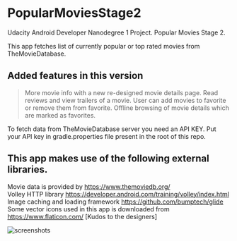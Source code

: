 # PopularMoviesStage2
Udacity Android Developer Nanodegree 1 Project. Popular Movies Stage 2.

This app fetches list of currently popular or top rated movies from TheMovieDatabase.

Added features in this version
------------------------------
> More movie info with a new re-designed movie details page.
> Read reviews and view trailers of a movie.
> User can add movies to favorite or remove them from favorite.
> Offline browsing of movie details which are marked as favorites.

To fetch data from TheMovieDatabase server you need an API KEY.
Put your API key in gradle.properties file present in the root of this repo.

This app makes use of the following external libraries.
--------------------------------------------------------
Movie data is provided by https://www.themoviedb.org/ <br/>
Volley HTTP library https://developer.android.com/training/volley/index.html <br/>
Image caching and loading framework https://github.com/bumptech/glide
Some vector icons used in this app is downloaded from https://www.flaticon.com/ [Kudos to the designers]

![screenshots](https://i.imgur.com/e9pMq9k.jpg)

